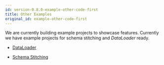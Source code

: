 ```yaml
---
id: version-0.8.0-example-other-code-first
title: Other Examples
original_id: example-other-code-first
---
```


We are currently building example projects to showcase features. Currently we have example projects for schema stitching and _DataLoader_ ready.

- [DataLoader](https://github.com/ChilliCream/hotchocolate-examples/tree/master/DataLoader)

- [Schema Stitching](https://github.com/ChilliCream/hotchocolate-examples/tree/master/Stitching)
